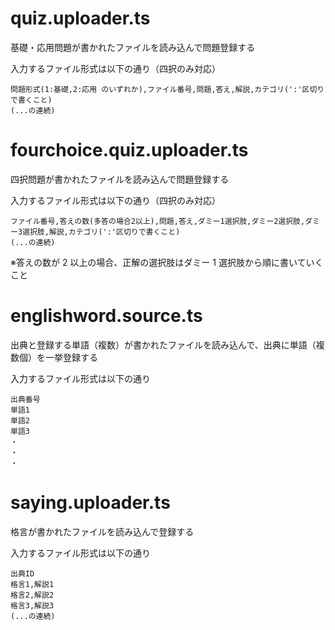 # quiz.uploader.ts

基礎・応用問題が書かれたファイルを読み込んで問題登録する

入力するファイル形式は以下の通り（四択のみ対応）

```
問題形式(1:基礎,2:応用 のいずれか),ファイル番号,問題,答え,解説,カテゴリ(':'区切りで書くこと)
(...の連続)
```

# fourchoice.quiz.uploader.ts

四択問題が書かれたファイルを読み込んで問題登録する

入力するファイル形式は以下の通り（四択のみ対応）

```
ファイル番号,答えの数(多答の場合2以上),問題,答え,ダミー1選択肢,ダミー2選択肢,ダミー3選択肢,解説,カテゴリ(':'区切りで書くこと)
(...の連続)
```

※答えの数が 2 以上の場合、正解の選択肢はダミー 1 選択肢から順に書いていくこと

# englishword.source.ts

出典と登録する単語（複数）が書かれたファイルを読み込んで、出典に単語（複数個）を一挙登録する

入力するファイル形式は以下の通り

```
出典番号
単語1
単語2
単語3
・
・
・
```

# saying.uploader.ts

格言が書かれたファイルを読み込んで登録する

入力するファイル形式は以下の通り

```
出典ID
格言1,解説1
格言2,解説2
格言3,解説3
(...の連続)
```
